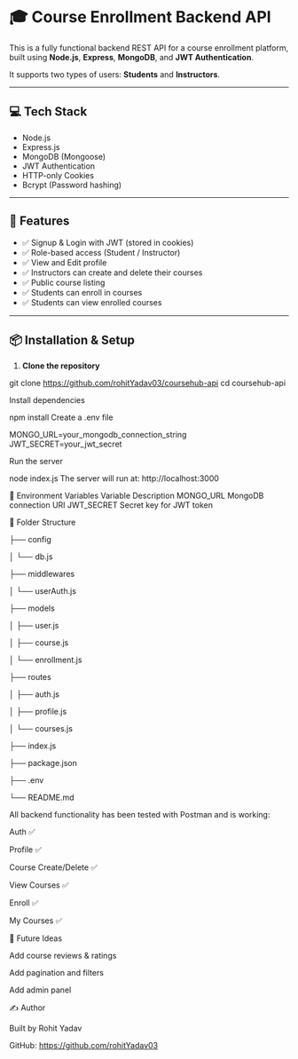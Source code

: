 
# 🎓 Course Enrollment Backend API

This is a fully functional backend REST API for a course enrollment platform, built using **Node.js**, **Express**, **MongoDB**, and **JWT Authentication**.

It supports two types of users: **Students** and **Instructors**.

---

## 💻 Tech Stack

- Node.js
- Express.js
- MongoDB (Mongoose)
- JWT Authentication
- HTTP-only Cookies
- Bcrypt (Password hashing)

---

## 🚀 Features

- ✅ Signup & Login with JWT (stored in cookies)
- ✅ Role-based access (Student / Instructor)
- ✅ View and Edit profile
- ✅ Instructors can create and delete their courses
- ✅ Public course listing
- ✅ Students can enroll in courses
- ✅ Students can view enrolled courses

---

## 📦 Installation & Setup

1. **Clone the repository**

git clone https://github.com/rohitYadav03/coursehub-api
cd  coursehub-api

Install dependencies

npm install
Create a .env file

MONGO_URL=your_mongodb_connection_string
JWT_SECRET=your_jwt_secret

Run the server

node index.js
The server will run at: http://localhost:3000

🔐 Environment Variables
Variable	Description
MONGO_URL	MongoDB connection URI
JWT_SECRET	Secret key for JWT token

📁 Folder Structure

├── config

│   └── db.js

├── middlewares

│   └── userAuth.js


├── models

│   ├── user.js

│   ├── course.js

│   └── enrollment.js


├── routes

│   ├── auth.js

│   ├── profile.js

│   └── courses.js


├── index.js

├── package.json

├── .env

└── README.md




All backend functionality has been tested with Postman and is
 working:

Auth ✅

Profile ✅

Course Create/Delete ✅

View Courses ✅

Enroll ✅

My Courses ✅


🧠 Future Ideas

Add course reviews & ratings

Add pagination and filters

Add admin panel


✍️ Author

Built by Rohit Yadav

GitHub: https://github.com/rohitYadav03

